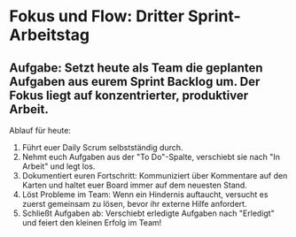 # Fokus und Flow: Dritter Sprint-Arbeitstag

## Aufgabe: Setzt heute als Team die geplanten Aufgaben aus eurem Sprint Backlog um. Der Fokus liegt auf konzentrierter, produktiver Arbeit.

Ablauf für heute:
1. Führt euer Daily Scrum selbstständig durch.
2. Nehmt euch Aufgaben aus der "To Do"-Spalte, verschiebt sie nach "In Arbeit" und legt los.
3. Dokumentiert euren Fortschritt: Kommuniziert über Kommentare auf den Karten und haltet euer Board immer auf dem neuesten Stand.
4. Löst Probleme im Team: Wenn ein Hindernis auftaucht, versucht es zuerst gemeinsam zu lösen, bevor ihr externe Hilfe anfordert.
5. Schließt Aufgaben ab: Verschiebt erledigte Aufgaben nach "Erledigt" und feiert den kleinen Erfolg im Team!


